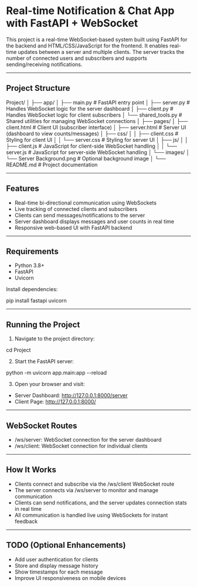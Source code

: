 # Real-time Notification & Chat App with FastAPI + WebSocket

This project is a real-time WebSocket-based system built using FastAPI for the backend and HTML/CSS/JavaScript for the frontend. It enables real-time updates between a server and multiple clients. The server tracks the number of connected users and subscribers and supports sending/receiving notifications.

---

## Project Structure

Project/
│
├── app/
│   ├── main.py             # FastAPI entry point
│   ├── server.py           # Handles WebSocket logic for the server dashboard
│   ├── client.py           # Handles WebSocket logic for client subscribers
│   └── shared_tools.py     # Shared utilities for managing WebSocket connections
│
├── pages/
│   ├── client.html         # Client UI (subscriber interface)
│   ├── server.html         # Server UI (dashboard to view counts/messages)
│   ├── css/
│   │   ├── client.css      # Styling for client UI
│   │   └── server.css      # Styling for server UI
│   ├── js/
│   │   ├── client.js       # JavaScript for client-side WebSocket handling
│   │   └── server.js       # JavaScript for server-side WebSocket handling
│   └── images/
│       └── Server Background.png  # Optional background image
│
└── README.md               # Project documentation

---

## Features

- Real-time bi-directional communication using WebSockets  
- Live tracking of connected clients and subscribers  
- Clients can send messages/notifications to the server  
- Server dashboard displays messages and user counts in real time  
- Responsive web-based UI with FastAPI backend

---

## Requirements

- Python 3.8+  
- FastAPI  
- Uvicorn

Install dependencies:

pip install fastapi uvicorn

---

## Running the Project

1. Navigate to the project directory:

cd Project

2. Start the FastAPI server:

python -m uvicorn app.main:app --reload

3. Open your browser and visit:

- Server Dashboard: http://127.0.0.1:8000/server  
- Client Page: http://127.0.0.1:8000/

---

## WebSocket Routes

- /ws/server: WebSocket connection for the server dashboard  
- /ws/client: WebSocket connection for individual clients

---

## How It Works

- Clients connect and subscribe via the /ws/client WebSocket route  
- The server connects via /ws/server to monitor and manage communication  
- Clients can send notifications, and the server updates connection stats in real time  
- All communication is handled live using WebSockets for instant feedback

---

## TODO (Optional Enhancements)

- Add user authentication for clients  
- Store and display message history  
- Show timestamps for each message  
- Improve UI responsiveness on mobile devices
